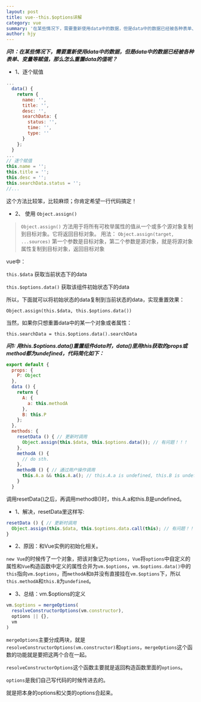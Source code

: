 ```yaml
---
layout: post
title: vue--this.$options详解
category: vue
summary: '在某些情况下，需要重新使用data中的数据，但是data中的数据已经被各种表单、变量等赋值，那么怎么重置data的值呢？'
author: hjy
---
```


_**问1：在某些情况下，需要重新使用data中的数据，但是data中的数据已经被各种表单、变量等赋值，那么怎么重置data的值呢？**_
* 1、逐个赋值

``` javascript
...
  data() {
    return {
      name: '',
      title: '',
      desc: '',
      searchData: {
        status: '',
        time: '',
        type: ''
      }
    };
  }
...
// 逐个赋值
this.name = '';
this.title = '';
this.desc = '';
this.searchData.status = '';
//...
```
这个方法比较笨，比较麻烦；你肯定希望一行代码搞定！
* 2、 使用 `Object.assign()`

> `Object.assign()` 方法用于将所有可枚举属性的值从一个或多个源对象复制到目标对象。它将返回目标对象。
用法： `Object.assign(target, ...sources)`
第一个参数是目标对象，第二个参数是源对象，就是将源对象属性复制到目标对象，返回目标对象

vue中：

`this.$data` 获取当前状态下的data

`this.$options.data()` 获取该组件初始状态下的data

所以，下面就可以将初始状态的data复制到当前状态的data，实现重置效果：

`Object.assign(this.$data, this.$options.data())`

当然，如果你只想重置data中的某一个对象或者属性：

`this.searchData = this.$options.data().searchData`

_**问1: 用this.$options.data()重置组件data时，data()里用this获取的props或method都为undefined，代码简化如下：**_

``` javascript
export default {
  props: {
    P: Object
  },
  data () {
    return {
      A: {
        a: this.methodA
      },
      B: this.P
    };
  },
  methods: {
    resetData () { // 更新时调用
      Object.assign(this.$data, this.$options.data()); // 有问题！！！
    },
    methodA () {
      // do sth.
    },
    methodB () { // 通过用户操作调用
      this.A.a && this.A.a(); // this.A.a is undefined, this.B is undefined！！！
    }
  }
```
调用resetData()之后，再调用methodB()时，this.A.a和this.B是undefined。

* 1、解决，resetData里这样写:

```javascript
resetData () { // 更新时调用
  Object.assign(this.$data, this.$options.data.call(this); // 有问题！！！
}
```

* 2、原因：和Vue实例的初始化相关。

`new Vue`的时候传了一个对象，把该对象记为`options`，`Vue`将`options`中自定义的属性和`Vue`构造函数中定义的属性合并为`vm.$options`，`vm.$options.data()`中的`this`指向`vm.$options`，而`methodA`和`B`并没有直接挂在`vm.$options`下，所以`this.methodA`和`this.B`为`undefined`。

* 3、总结：vm.$options的定义

``` javascript
vm.$options = mergeOptions(
  resolveConstructorOptions(vm.constructor),
  options || {},
  vm
)
```
`mergeOptions`主要分成两块，就是`resolveConstructorOptions(vm.constructor)`和`options`，`mergeOptions`这个函数的功能就是要把这两个合在一起。

`resolveConstructorOptions`这个函数主要就是返回构造函数里面的`options`。

`options`是我们自己写代码的时候传进去的。

就是把本身的options和父类的options合起来。